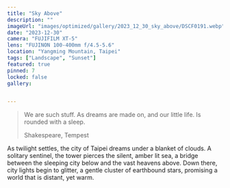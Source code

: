 ```yaml
---
title: "Sky Above"
description: ""
imageUrl: "images/optimized/gallery/2023_12_30_sky_above/DSCF0191.webp" 
date: "2023-12-30"
camera: "FUJIFILM XT-5"
lens: "FUJINON 100-400mm f/4.5-5.6"
location: "Yangming Mountain, Taipei"
tags: ["Landscape", "Sunset"]
featured: true
pinned: 7
locked: false
gallery:


---
```

> We are such stuff. As dreams are made on, and our little life. Is rounded with a sleep.  
>  
> Shakespeare, Tempest


As twilight settles, the city of Taipei dreams under a blanket of clouds. A solitary sentinel, the tower pierces the silent, amber lit sea, a bridge between the sleeping city below and the vast heavens above. Down there, city lights begin to glitter, a gentle cluster of earthbound stars, promising a world that is distant, yet warm.